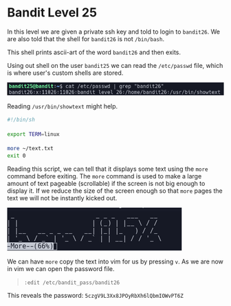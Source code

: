 # Bandit Level 25

In this level we are given a private ssh key and told to login to `bandit26`. We are also told that the shell for `bandit26` is not `/bin/bash`.

This shell prints ascii-art of the word `bandit26` and then exits.

Using out shell on the user `bandit25` we can read the `/etc/passwd` file, which is where user's custom shells are stored.

![3ea78199.png](../src/3ea78199.png)

Reading `/usr/bin/showtext` might help.

```sh
#!/bin/sh

export TERM=linux

more ~/text.txt
exit 0
```

Reading this script, we can tell that it displays some text using the `more` command before exiting. The `more` command is used to make a large amount of text pageable (scrollable) if the screen is not big enough to display it. If we reduce the size of the screen enough so that `more` pages the text we will not be instantly kicked out.

![a115052d.png](../src/a115052d.png)

We can have `more` copy the text into vim for us by pressing `v`. As we are now in vim we can open the password file.
> `:edit /etc/bandit_pass/bandit26`

This reveals the password: `5czgV9L3Xx8JPOyRbXh6lQbmIOWvPT6Z`
